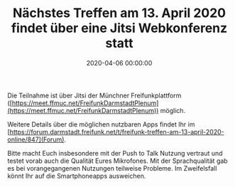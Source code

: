 ﻿---
layout: post
title: "Nächstes Treffen am 13. April 2020 findet über eine Jitsi Webkonferenz statt"
date: 2020-04-06 00:00:00
categories: community
---
Die Teilnahme ist über Jitsi der Münchner Freifunkplattform ([https://meet.ffmuc.net/FreifunkDarmstadtPlenum](https://meet.ffmuc.net/FreifunkDarmstadtPlenum)) möglich. 

<!--*-->

Weitere Details über die möglichen nutzbaren Apps findet Ihr im [https://forum.darmstadt.freifunk.net/t/freifunk-treffen-am-13-april-2020-online/847](Forum).

Bitte macht Euch insbesondere mit der Push to Talk Nutzung vertraut und testet vorab auch die Qualität Eures Mikrofones. Mit der Sprachqualität gab es bei vorangegangenen Nutzungen teilweise Probleme. Im Zweifelsfall könnt Ihr auf die Smartphoneapps ausweichen.
